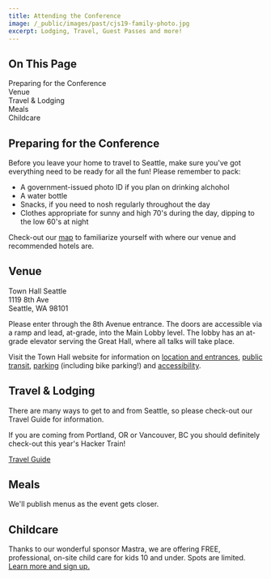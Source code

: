 ```yaml
---
title: Attending the Conference
image: /_public/images/past/cjs19-family-photo.jpg
excerpt: Lodging, Travel, Guest Passes and more!
---
```


<div id="toc">
<h2>On This Page</h2>
    <ul>
        <li><a href="#prepare">Preparing for the Conference</a></li>
        <li><a href="#venue">Venue</a></li>
        <li><a href="#travel">Travel & Lodging</a></li>
        <li><a href="#meals">Meals</a></li>
        <li><a href="#childcare">Childcare</a></li>
    </ul>
</div>

<h2 id="prepare">Preparing for the Conference</h2>

Before you leave your home to travel to Seattle, make sure you've got everything need to be ready for all the fun! Please remember to pack:

- A government-issued photo ID if you plan on drinking alchohol
- A water bottle
- Snacks, if you need to nosh regularly throughout the day
- Clothes appropriate for sunny and high 70's during the day, dipping to the low 60's at night

Check-out our [map](/2025/map) to familiarize yourself with where our venue and recommended hotels are.

<h2 id="venue">Venue</h2>

Town Hall Seattle<br />
1119 8th Ave<br />
Seattle, WA 98101

Please enter through the 8th Avenue entrance. The doors are accessible via a ramp and lead, at-grade, into the Main Lobby level. The lobby has an at-grade elevator serving the Great Hall, where all talks will take place.

Visit the Town Hall website for information on <a href="https://townhallseattle.org/locations-and-entrances/">location and entrances</a>, <a href="https://townhallseattle.org/public-transit/">public transit</a>, <a href="https://townhallseattle.org/parking/">parking</a> (including bike parking!) and <a href="https://townhallseattle.org/accessibility/">accessibility</a>.  

<h2 id="travel">Travel & Lodging</h2>

There are many ways to get to and from Seattle, so please check-out our Travel Guide for information.

If you are coming from Portland, OR or Vancouver, BC you should definitely check-out this year's Hacker Train!

<div class="cta secondary"><a href="/2025/travel">Travel Guide</a></div>

<h2 id="meals">Meals</h2>

We'll publish menus as the event gets closer. 

<h2 id="childcare">Childcare</h2>

Thanks to our wonderful sponsor Mastra, we are offering FREE, professional, on-site child care for kids 10 and under. Spots are limited. <a href="/2025/childcare">Learn more and sign up.</a>

<!--
If you purchased a ticket that includes meals, please review [our menus](/2024/meals) for June 20 and June 21. We have done our best to accommodate folks with dietary restrictions, but if you have special needs that are not covered here please make sure you plan appropriately.
-->

<!--
## Seattle Guide

<div class="cta secondary"><a href="/2024/seattle-guide">Seattle Guide</a></div>
-->

<!--
## Bringing Guests

Guests, including family, friends and significant others, are welcome! 

If you would like your guest to join you in Town Hall and for other activities, they will need a Significant Other ticket. A Significant Other ticket includes entry to Town Hall and light breakfast, lunch and dinner on June 20-21. It also includes access to the Welcome Reception and the post-conference Activity Day. Children 5 and under will not need a pass. 

<div class="cta secondary"><a href="/2024/tickets">Buy Significant Other Ticket</a></div>
-->
